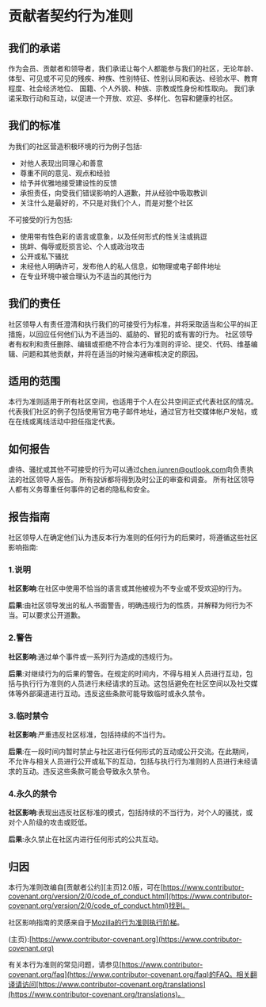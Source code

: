 # 贡献者契约行为准则

## 我们的承诺

作为会员、贡献者和领导者，我们承诺让每个人都能参与我们的社区，无论年龄、体型、可见或不可见的残疾、种族、性别特征、性别认同和表达、经验水平、教育程度、社会经济地位、
国籍、个人外貌、种族、宗教或性身份和性取向。
我们承诺采取行动和互动，以促进一个开放、欢迎、多样化、包容和健康的社区。
## 我们的标准
为我们的社区营造积极环境的行为例子包括:

* 对他人表现出同理心和善意
* 尊重不同的意见、观点和经验
* 给予并优雅地接受建设性的反馈
* 承担责任，向受我们错误影响的人道歉，并从经验中吸取教训
* 关注什么是最好的，不只是对我们个人，而是对整个社区

不可接受的行为包括:

* 使用带有性色彩的语言或意象，以及任何形式的性关注或挑逗
* 挑衅、侮辱或贬损言论、个人或政治攻击
* 公开或私下骚扰
* 未经他人明确许可，发布他人的私人信息，如物理或电子邮件地址
* 在专业环境中被合理认为不适当的其他行为

## 我们的责任

社区领导人有责任澄清和执行我们的可接受行为标准，并将采取适当和公平的纠正措施，以回应任何他们认为不适当的、威胁的、冒犯的或有害的行为。
社区领导者有权利和责任删除、编辑或拒绝不符合本行为准则的评论、提交、代码、维基编辑、问题和其他贡献，并将在适当的时候沟通审核决定的原因。

## 适用的范围

本行为准则适用于所有社区空间，也适用于个人在公共空间正式代表社区的情况。
代表我们社区的例子包括使用官方电子邮件地址，通过官方社交媒体帐户发帖，或在在线或离线活动中担任指定代表。

## 如何报告

虐待、骚扰或其他不可接受的行为可以通过[chen.junren@outlook.com](mailto:chen.junren@outlook.com)向负责执法的社区领导人报告。
所有投诉都将得到及时公正的审查和调查。
所有社区领导人都有义务尊重任何事件的记者的隐私和安全。

## 报告指南

社区领导人在确定他们认为违反本行为准则的任何行为的后果时，将遵循这些社区影响指南:

### 1.说明

**社区影响**:在社区中使用不恰当的语言或其他被视为不专业或不受欢迎的行为。

**后果**:由社区领导发出的私人书面警告，明确违规行为的性质，并解释为何行为不当。可以要求公开道歉。

### 2.警告

**社区影响**:通过单个事件或一系列行为造成的违规行为。

**后果**:对继续行为的后果的警告。在规定的时间内，不得与相关人员进行互动，包括与执行行为准则的人员进行未经请求的互动。这包括避免在社区空间以及社交媒体等外部渠道进行互动。违反这些条款可能导致临时或永久禁令。

### 3.临时禁令

**社区影响**:严重违反社区标准，包括持续的不当行为。

**后果**:在一段时间内暂时禁止与社区进行任何形式的互动或公开交流。在此期间，不允许与相关人员进行公开或私下的互动，包括与执行行为准则的人员进行未经请求的互动。违反这些条款可能会导致永久禁令。

### 4.永久的禁令

**社区影响**:表现出违反社区标准的模式，包括持续的不当行为，对个人的骚扰，或对个人阶级的攻击或贬低。

**后果**:永久禁止在社区内进行任何形式的公共互动。

## 归因

本行为准则改编自[贡献者公约][主页]2.0版，可在[https://www.contributor-covenant.org/version/2/0/code_of_conduct.html](https://www.contributor-covenant.org/version/2/0/code_of_conduct.html)找到。

社区影响指南的灵感来自于[Mozilla的行为准则执行阶梯](https://github.com/mozilla/diversity)。

(主页):[https://www.contributor-covenant.org](https://www.contributor-covenant.org)

有关本行为准则的常见问题，请参见[https://www.contributor-covenant.org/faq](https://www.contributor-covenant.org/faq)的FAQ。相关翻译请访问[https://www.contributor-covenant.org/translations](https://www.contributor-covenant.org/translations)。
